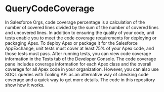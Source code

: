 # QueryCodeCoverage
In Salesforce Orgs, code coverage percentage is a calculation of the number of covered lines divided by the sum of the number of covered lines and uncovered lines.  In addition to ensuring the quality of your code, unit tests enable you to meet the code coverage requirements for deploying or packaging Apex. To deploy Apex or package it for the Salesforce AppExchange, unit tests must cover at least 75% of your Apex code, and those tests must pass.  After running tests, you can view code coverage information in the Tests tab of the Developer Console. The code coverage pane includes coverage information for each Apex class and the overall coverage for all Apex code in your organization.  However, you can also use SOQL queries with Tooling API as an alternative way of checking code coverage and a quick way to get more details. The code in this repository show how it works.
